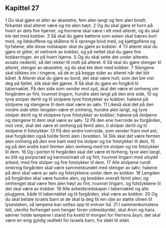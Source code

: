 ## Kapittel 27

1 Du skal gjøre et alter av akasietre, fem alen langt og fem alen bredt; firkantet skal alteret være og tre alen høyt.
2 Og du skal gjøre et horn på hvert av dets fire hjørner, og hornene skal være i ett med alteret; og du skal kle det med kobber.
3 Så skal du gjøre bøttene som asken skal bæres bort med, og ildskuffene og skålene til å sprenge blod med, og kjøttgaflene og fyrfatene; alle disse redskaper skal du gjøre av kobber.
4 Til alteret skal du gjøre et gitter, et nettverk av kobber, og på nettet skal du gjøre fire kobberringer, én på hvert hjørne.
5 Og du skal sette det under alterets avsats nedentil, så det rekker til midt på alteret.
6 Så skal du gjøre stenger til alteret, stenger av akasietre, og du skal kle dem med kobber.
7 Stengene skal stikkes inn i ringene, så de er på begge sider av alteret når det blir båret.
8 Alteret skal du gjøre av bord; det skal være hult; som det ble vist deg på fjellet, slik skal det gjøres.
9 Så skal du gjøre en forgård til tabernaklet. På den side som vender mot syd, skal det være et omheng om forgården av fint, tvunnet lingarn, hundre alen langt på den ene side,
10 og tyve stolper dertil og til stolpene tyve fotstykker av kobber; hakene på stolpene og stengene til dem skal være av sølv.
11 Likeså skal det på den nordre side etter lengden være et omheng, hundre alen langt, og tyve stolper dertil og til stolpene tyve fotstykker av kobber; hakene på stolpene og stengene til dem skal være av sølv.
12 På den ene tverrside av forgården, mot vest, skal det være et omheng på femti alen, ti stolper dertil og til stolpene ti fotstykker.
13 På den andre tverrside, som vender fram mot øst, skal forgården også holde femti alen i bredden.
14 Slik skal det være femten alen omheng på den ene kant med tre stolper og tre fotstykker til dem,
15 og på den andre kant femten alen omheng med tre stolper og tre fotstykker til dem.
16 Og i porten til forgården skal det være et forheng, tyve alen langt, av blå og purpurrød og karmosinrød ull og fint, tvunnet lingarn med utsydd arbeid, med fire stolper og fire fotstykker til dem.
17 Alle stolpene rundt omkring forgården skal være sammenbundet med stenger av sølv; hakene på dem skal være av sølv og fotstykkene under dem av kobber.
18 Lengden på forgården skal være hundre alen, og bredden overalt femti alen; og omhenget skal være fem alen høyt av fint, tvunnet lingarn, og fotstykkene til det skal være av kobber.
19 Alle arbeidsredskaper i tabernaklet og alle pluggene, både til tabernaklet og til forgården, skal være av kobber.
20 Og du skal befale Israels barn at de skal la deg få ren olje av støtte oliven til lysestaken, så lampene kan settes opp til enhver tid.
21 I sammenkomstens telt, utenfor forhenget som henger foran vidnesbyrdet, skal Aron og hans sønner holde lampene i stand fra kveld til morgen for Herrens åsyn; det skal være en evig gyldig vedtekt for Israels barn, fra slekt til slekt.
